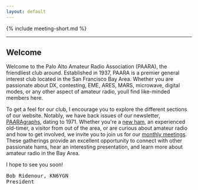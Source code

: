 ```yaml
---
layout: default
---
```


{% include meeting-short.md %}

---

## Welcome

Welcome to the Palo Alto Amateur Radio Association (PAARA), the friendliest club around.  Established in 1937, PAARA is a premier general interest club located in the San Francisco Bay Area.  Whether you are passionate about DX, contesting, EME, ARES, MARS, microwave, digital modes, or any other aspect of amateur radio, youll find like-minded members here.

To get a feel for our club, I encourage you to explore the different sections of our website.  Notably, we have back issues of our newsletter, [PAARAgraphs](newsletter.md), dating to 1971. Whether you're a [new ham](newham.md), an experienced old-timer, a visitor from out of the area, or are curious about amateur radio and how to get involved, we invite you to join us for our [monthly meetings](meetings.md).  These gatherings provide an excellent opportunity to connect with other passionate hams, hear an interesting presentation, and learn more about amateur radio in the Bay Area.

I hope to see you soon!

<pre>
Bob Ridenour, KN6YGN
President
</pre>
